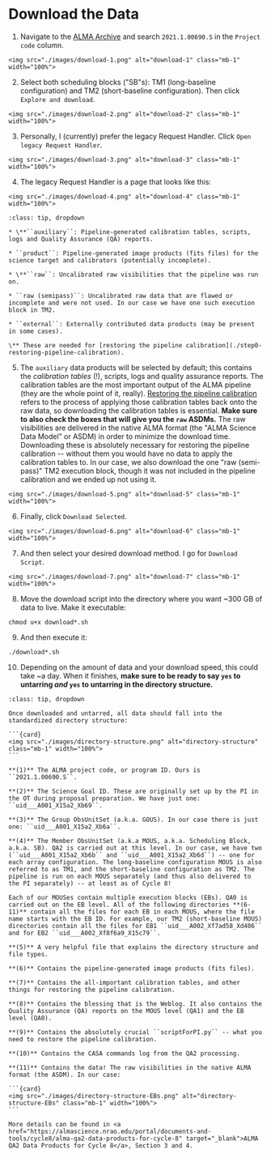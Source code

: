 # Download the Data

1. Navigate to the <a href="https://almascience.nrao.edu/aq/" target="_blank">ALMA Archive</a> and search ``2021.1.00690.S`` in the ``Project code`` column.

````{card}
<img src="./images/download-1.png" alt="download-1" class="mb-1" width="100%">
````

2. Select both scheduling blocks ("SB"s): TM1 (long-baseline configuration) and TM2 (short-baseline configuration). Then click ``Explore and download``.

````{card}
<img src="./images/download-2.png" alt="download-2" class="mb-1" width="100%">
````

3. Personally, I (currently) prefer the legacy Request Handler. Click ``Open legacy Request Handler``.

````{card}
<img src="./images/download-3.png" alt="download-3" class="mb-1" width="100%">
````

4. The legacy Request Handler is a page that looks like this:

````{card}
<img src="./images/download-4.png" alt="download-4" class="mb-1" width="100%">
````

```{admonition} Understanding the data categories
:class: tip, dropdown

* \**``auxiliary``: Pipeline-generated calibration tables, scripts, logs and Quality Assurance (QA) reports.

* ``product``: Pipeline-generated image products (fits files) for the science target and calibrators (potentially incomplete).

* \**``raw``: Uncalibrated raw visibilities that the pipeline was run on.

* ``raw (semipass)``: Uncalibrated raw data that are flawed or incomplete and were not used. In our case we have one such execution block in TM2.

* ``external``: Externally contributed data products (may be present in some cases).

\** These are needed for [restoring the pipeline calibration](./step0-restoring-pipeline-calibration).

```


5. The ``auxiliary`` data products will be selected by default; this contains the *calibration tables* (!), scripts, logs and quality assurance reports. The calibration tables are the most important output of the ALMA pipeline (they are the whole point of it, really). [Restoring the pipeline calibration](./step0-restoring-pipeline-calibration) refers to the process of applying those calibration tables back onto the raw data, so downloading the calibration tables is essential. **Make sure to also check the boxes that will give you the ``raw`` ASDMs.** The raw visibilities are delivered in the native ALMA format (the "ALMA Science Data Model" or ASDM) in order to minimize the download time. Downloading these is absolutely necessary for restoring the pipeline calibration -- without them you would have no data to apply the calibration tables to. In our case, we also download the one "raw (semi-pass)" TM2 execution block, though it was not included in the pipeline calibration and we ended up not using it.

````{card}
<img src="./images/download-5.png" alt="download-5" class="mb-1" width="100%">
````
6. Finally, click ``Download Selected``.

````{card}
<img src="./images/download-6.png" alt="download-6" class="mb-1" width="100%">
````

7. And then select your desired download method. I go for ``Download Script``.

````{card}
<img src="./images/download-7.png" alt="download-7" class="mb-1" width="100%">
````

8. Move the download script into the directory where you want ~300 GB of data to live. Make it executable:

```
chmod u+x download*.sh
```

9. And then execute it:

```
./download*.sh
```

10. Depending on the amount of data and your download speed, this could take ~a day. When it finishes, **make sure to be ready to say ``yes`` to untarring *and* ``yes`` to untarring in the directory structure.**

````{admonition} Understanding the directory substructure
:class: tip, dropdown

Once downloaded and untarred, all data should fall into the standardized directory structure:

```{card}
<img src="./images/directory-structure.png" alt="directory-structure" class="mb-1" width="100%">
```

**(1)** The ALMA project code, or program ID. Ours is ``2021.1.00690.S``.

**(2)** The Science Goal ID. These are originally set up by the PI in the OT during proposal preparation. We have just one: ``uid___A001_X15a2_Xb69``.

**(3)** The Group ObsUnitSet (a.k.a. GOUS). In our case there is just one: ``uid___A001_X15a2_Xb6a``.

**(4)** The Member ObsUnitSet (a.k.a MOUS, a.k.a. Scheduling Block, a.k.a. SB). QA2 is carried out at this level. In our case, we have two (``uid___A001_X15a2_Xb6b`` and ``uid___A001_X15a2_Xb6d``) -- one for each array configuration. The long-baseline configuration MOUS is also referred to as TM1, and the short-baseline configuration as TM2. The pipeline is run on each MOUS separately (and thus also delivered to the PI separately) -- at least as of Cycle 8!

Each of our MOUSes contain multiple execution blocks (EBs). QA0 is carried out on the EB level. All of the following directories **(6-11)** contain all the files for each EB in each MOUS, where the file name starts with the EB ID. For example, our TM2 (short-baseline MOUS) directories contain all the files for EB1 ``uid___A002_Xf7ad58_Xd406`` and for EB2 ``uid___A002_Xf8f6a9_X15c79``.

**(5)** A very helpful file that explains the directory structure and file types.

**(6)** Contains the pipeline-generated image products (fits files).

**(7)** Contains the all-important calibration tables, and other things for restoring the pipeline calibration.

**(8)** Contains the blessing that is the Weblog. It also contains the Quality Assurance (QA) reports on the MOUS level (QA1) and the EB level (QA0).

**(9)** Contains the absolutely crucial ``scriptForPI.py`` -- what you need to restore the pipeline calibration.

**(10)** Contains the CASA commands log from the QA2 processing.

**(11)** Contains the data! The raw visibilities in the native ALMA format (the ASDM). In our case:

```{card}
<img src="./images/directory-structure-EBs.png" alt="directory-structure-EBs" class="mb-1" width="100%">
```

More details can be found in <a href="https://almascience.nrao.edu/portal/documents-and-tools/cycle8/alma-qa2-data-products-for-cycle-8" target="_blank">ALMA QA2 Data Products for Cycle 8</a>, Section 3 and 4.

````
